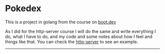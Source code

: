 # Pokedex

This is a project in golang from the course on [boot.dev](boot.dev)

As I did for the http-server course I will do the same and write everything I do, what I have to do, and my code and some notes about how I feel and things like that.
You can check the [http-server](https://github.com/toine08/http-server) to see an example.

***
